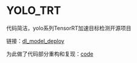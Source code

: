 # YOLO_TRT

代码简洁，yolo系列TensorRT加速目标检测开源项目 

链接：[dl_model_deploy](https://github.com/yhwang-hub/dl_model_deploy/tree/master/yolov5_TensorRT)

为此做了代码部分重构和复现：[code](https://github.com/cvdong/PROJECT/tree/main/YOLO_TRT/src)
